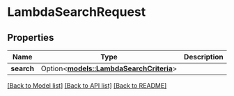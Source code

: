 # LambdaSearchRequest

## Properties

Name | Type | Description | Notes
------------ | ------------- | ------------- | -------------
**search** | Option<[**models::LambdaSearchCriteria**](LambdaSearchCriteria.md)> |  | [optional]

[[Back to Model list]](../README.md#documentation-for-models) [[Back to API list]](../README.md#documentation-for-api-endpoints) [[Back to README]](../README.md)


